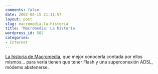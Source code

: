 ```yaml
---
comments: false
date: 2002-08-15 21:11:57
layout: post
slug: macromedia-la-historia
title: 'Macromedia: La historia'
wordpress_id: 502
categories:
- Internet
---
```


[La historia de Macromedia](http://www.macromedia.com/macromedia/story/), que mejor conocerla contada por ellos mismos… para verla tienen que tener Flash y una superconexión ADSL, módems abstenerse.




 
